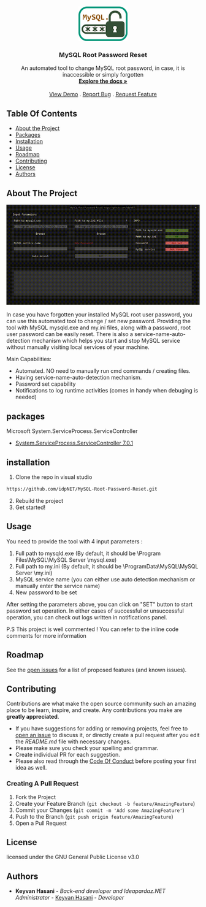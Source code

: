 <br/>
<p align="center">
  <a href="https://github.com/idpNET/MySQL-Root-Password-Reset">
    <img src="logo.png" alt="Logo" width="128" height="90">
  </a>

  <h3 align="center">MySQL Root Password Reset</h3>

  <p align="center">
    An automated tool to change MySQL root password, in case, it is inaccessible or simply forgotten
    <br/>
    <a href="https://github.com/idpNET/MySQL-Root-Password-Reset"><strong>Explore the docs »</strong></a>
    <br/>
    <br/>
    <a href="https://github.com/idpNET/MySQL-Root-Password-Reset/Demo.gif">View Demo</a>
    .
    <a href="https://github.com/idpNET/MySQL-Root-Password-Reset/issues">Report Bug</a>
    .
    <a href="https://github.com/idpNET/MySQL-Root-Password-Reset/issues">Request Feature</a>
  </p>
</p>

## Table Of Contents

* [About the Project](#about-the-project)
* [Packages](#packages)
* [Installation](#installation)
* [Usage](#usage)
* [Roadmap](#roadmap)
* [Contributing](#contributing)
* [License](#license)
* [Authors](#authors)

## About The Project

![Screen Shot](Demo.gif)

In case you have forgotten your installed MySQL root user password, you can use this automated tool to change / set new password.
Providing the tool with MySQL mysqld.exe and my.ini files, along with a password, root user password can be  easily reset. There is also a service-name-auto-detection mechanism which helps you start and stop MySQL service without manually visiting local services of your machine.

Main Capabilities:

* Automated. NO need to manually run cmd commands / creating files.
* Having service-name-auto-detection mechanism.
* Password set capability
* Notifications to log runtime activities (comes in handy when debuging is needed) 

## packages

Microsoft System.ServiceProcess.ServiceController

* [System.ServiceProcess.ServiceController 7.0.1](https://www.nuget.org/packages/System.ServiceProcess.ServiceController/7.0.1)

## installation

1. Clone the repo in visual studio
```sh
https://github.com/idpNET/MySQL-Root-Password-Reset.git
```
2. Rebuild the project
3. Get started!

## Usage

You need to provide the tool with 4 input parameters :
1. Full path to mysqld.exe (By default, it should be <windows installation drive>\Program Files\MySQL\MySQL Server <Version>\mysql.exe)
2. Full path to my.ini (By default, it should be <windows installation drive>\ProgramData\MySQL\MySQL Server <Version>\my.ini)
3. MySQL service name (you can either use auto detection mechanism or manually enter the service name)
4. New password to be set

After setting the parameters above, you can click on "SET" button to start password set operation. In either cases of successful or unsuccessful operation, you can check out logs written in notifications panel.

P.S This project is well commented ! You can refer to the inline code comments for more information


## Roadmap

See the [open issues](https://github.com/idpNET/MySQL-Root-Password-Reset/issues) for a list of proposed features (and known issues).

## Contributing

Contributions are what make the open source community such an amazing place to be learn, inspire, and create. Any contributions you make are **greatly appreciated**.
* If you have suggestions for adding or removing projects, feel free to [open an issue](https://github.com/idpNET/MySQL-Root-Password-Reset/issues/new) to discuss it, or directly create a pull request after you edit the *README.md* file with necessary changes.
* Please make sure you check your spelling and grammar.
* Create individual PR for each suggestion.
* Please also read through the [Code Of Conduct](https://github.com/idpNET/MySQL-Root-Password-Reset/blob/main/CODE_OF_CONDUCT.md) before posting your first idea as well.

### Creating A Pull Request

1. Fork the Project
2. Create your Feature Branch (`git checkout -b feature/AmazingFeature`)
3. Commit your Changes (`git commit -m 'Add some AmazingFeature'`)
4. Push to the Branch (`git push origin feature/AmazingFeature`)
5. Open a Pull Request

## License

 licensed under the GNU General Public License v3.0

## Authors

* **Keyvan Hasani** - *Back-end developer and Ideapardaz.NET Administrator* - [Keyvan Hasani](https://github.com/idpNET) - *Developer*
